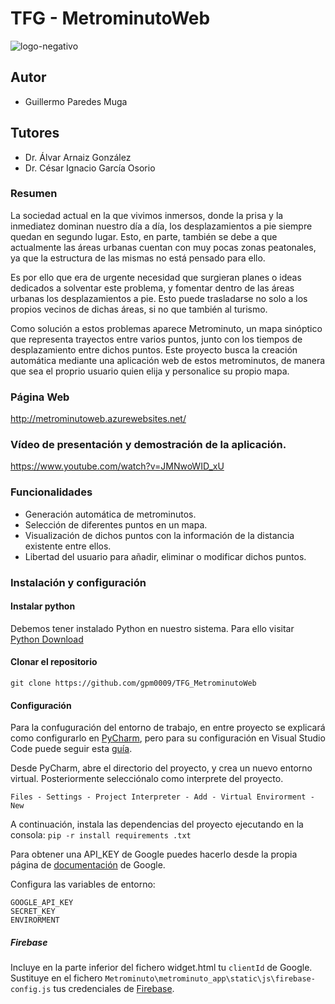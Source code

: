 # TFG - MetrominutoWeb
![logo-negativo](https://user-images.githubusercontent.com/33413579/86137687-da421200-baed-11ea-856a-18c74655ed85.png)


## Autor
- Guillermo Paredes Muga

## Tutores
- Dr. Álvar Arnaiz González
- Dr. César Ignacio García Osorio

### Resumen
La sociedad actual en la que vivimos inmersos, donde la prisa y
la inmediatez dominan nuestro día a día, los desplazamientos a pie
siempre quedan en segundo lugar. Esto, en parte, también se debe
a que actualmente las áreas urbanas cuentan con muy pocas zonas
peatonales, ya que la estructura de las mismas no está pensado para
ello.

Es por ello que era de urgente necesidad que surgieran planes
o ideas dedicados a solventar este problema, y fomentar dentro de
las áreas urbanas los desplazamientos a pie. Esto puede trasladarse
no solo a los propios vecinos de dichas áreas, si no que también al
turismo.

Como solución a estos problemas aparece Metrominuto, un mapa
sinóptico que representa trayectos entre varios puntos, junto con
los tiempos de desplazamiento entre dichos puntos. Este proyecto
busca la creación automática mediante una aplicación web de estos
metrominutos, de manera que sea el proprio usuario quien elija y
personalice su propio mapa.

### Página Web
http://metrominutoweb.azurewebsites.net/


### Vídeo de presentación y demostración de la aplicación.
https://www.youtube.com/watch?v=JMNwoWID_xU


### Funcionalidades
- Generación automática de metrominutos.
- Selección de diferentes puntos en un mapa.
- Visualización de dichos puntos con la información de la distancia existente entre ellos. 
- Libertad del usuario para añadir, eliminar o modificar dichos puntos.

### Instalación y configuración
#### Instalar python
Debemos tener instalado Python en nuestro sistema. Para ello visitar [Python Download](https://www.python.org/downloads/)

#### Clonar el repositorio
`git clone https://github.com/gpm0009/TFG_MetrominutoWeb`

#### Configuración
Para la confuguración del entorno de trabajo, en entre proyecto se explicará como configurarlo en [PyCharm](https://www.jetbrains.com/pycharm/download), pero para su configuración en Visual Studio Code puede seguir esta [guía](https://code.visualstudio.com/docs/python/tutorial-flask).

Desde PyCharm, abre el directorio del proyecto, y crea un nuevo entorno virtual. Posteriormente selecciónalo como interprete del proyecto. 
```
Files - Settings - Project Interpreter - Add - Virtual Envirorment - New
```

A continuación, instala las dependencias del proyecto ejecutando en la consola:
`pip -r install requirements .txt`

Para obtener una API_KEY de Google puedes hacerlo desde la propia página de [documentación](https://developers.google.com/maps/documentation/javascript/get-api-key?hl=es) de Google. 

Configura las variables de entorno:
```
GOOGLE_API_KEY
SECRET_KEY
ENVIRORMENT
```
##### Firebase
Incluye en la parte inferior del fichero widget.html tu ```clientId``` de Google.
Sustituye en el fichero ```Metrominuto\metrominuto_app\static\js\firebase-config.js``` tus credenciales de [Firebase](https://console.firebase.google.com/).
